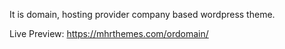 It is domain, hosting provider company based wordpress theme.

Live Preview: https://mhrthemes.com/ordomain/
